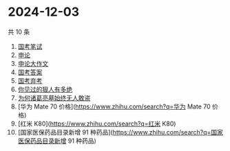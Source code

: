 # 2024-12-03

共 10 条

<!-- BEGIN ZHIHUSEARCH -->
<!-- 最后更新时间 Tue Dec 03 2024 05:21:19 GMT+0800 (China Standard Time) -->
1. [国考笔试](https://www.zhihu.com/search?q=国考笔试)
1. [申论](https://www.zhihu.com/search?q=申论)
1. [申论大作文](https://www.zhihu.com/search?q=申论大作文)
1. [国考答案](https://www.zhihu.com/search?q=国考答案)
1. [国考弃考](https://www.zhihu.com/search?q=国考弃考)
1. [你见过的狠人有多绝](https://www.zhihu.com/search?q=你见过的狠人有多绝)
1. [为何诸葛亮墓始终无人敢盗](https://www.zhihu.com/search?q=为何诸葛亮墓始终无人敢盗)
1. [华为 Mate 70 价格](https://www.zhihu.com/search?q=华为 Mate 70 价格)
1. [红米 K80](https://www.zhihu.com/search?q=红米 K80)
1. [国家医保药品目录新增 91 种药品](https://www.zhihu.com/search?q=国家医保药品目录新增 91 种药品)
<!-- END ZHIHUSEARCH -->
